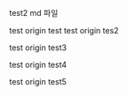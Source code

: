 test2 md 파일

test origin test
test origin tes2


test origin test3


test origin test4

test origin test5
